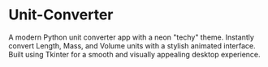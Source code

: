 # Unit-Converter
A modern Python unit converter app with a neon "techy" theme. Instantly convert Length, Mass, and Volume units with a stylish animated interface. Built using Tkinter for a smooth and visually appealing desktop experience.

